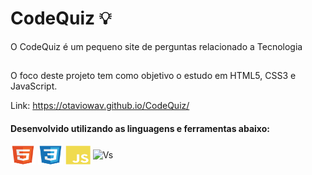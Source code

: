 # CodeQuiz 💡
O CodeQuiz é um pequeno site de perguntas relacionado a Tecnologia
 
##
 
O foco deste projeto tem como objetivo o estudo em HTML5, CSS3 e JavaScript.
 
Link: https://otaviowav.github.io/CodeQuiz/
 
#### Desenvolvido utilizando as linguagens e ferramentas abaixo:
<div style="display: inline_block">
<img align="center" alt="HTML" height="30" width="40" src="https://raw.githubusercontent.com/devicons/devicon/master/icons/html5/html5-original.svg">
<img align="center" alt="CSS" height="30" width="40" src="https://raw.githubusercontent.com/devicons/devicon/master/icons/css3/css3-original.svg">
<img align="center" alt="Js" height="30" width="40" src="https://raw.githubusercontent.com/devicons/devicon/master/icons/javascript/javascript-plain.svg">
<img align="center" alt="Vs" height="30" width="30" src="https://img.icons8.com/color/48/4a90e2/visual-studio-code-2019.png"/>
</div><br>

